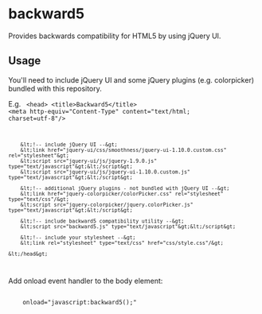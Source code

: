 # backward5

Provides backwards compatibility for HTML5 by using jQuery UI.

## Usage

You'll need to include jQuery UI and some jQuery plugins (e.g. colorpicker) bundled with this repository.

E.g.
<code>
    &lt;head&gt;
        &lt;title&gt;Backward5&lt;/title&gt;
        &lt;meta http-equiv="Content-Type" content="text/html; charset=utf-8"/&gt;

        &lt;!-- include jQuery UI --&gt;
        &lt;link href="jquery-ui/css/smoothness/jquery-ui-1.10.0.custom.css" rel="stylesheet"&gt;
        &lt;script src="jquery-ui/js/jquery-1.9.0.js" type="text/javascript"&gt;&lt;/script&gt;
        &lt;script src="jquery-ui/js/jquery-ui-1.10.0.custom.js" type="text/javascript"&gt;&lt;/script&gt;

        &lt;!-- additional jQuery plugins - not bundled with jQuery UI --&gt;
        &lt;link href="jquery-colorpicker/colorPicker.css" rel="stylesheet" type="text/css"/&gt;
        &lt;script src="jquery-colorpicker/jquery.colorPicker.js" type="text/javascript"&gt;&lt;/script&gt;

        &lt;!-- include backward5 compatibility utility --&gt;
        &lt;script src="backward5.js" type="text/javascript"&gt;&lt;/script&gt;

        &lt;!-- include your stylesheet --&gt;
        &lt;link rel="stylesheet" type="text/css" href="css/style.css"/&gt;

    &lt;/head&gt;
</code>

Add onload event handler to the body element:

<code>
    onload="javascript:backward5();"
</code>